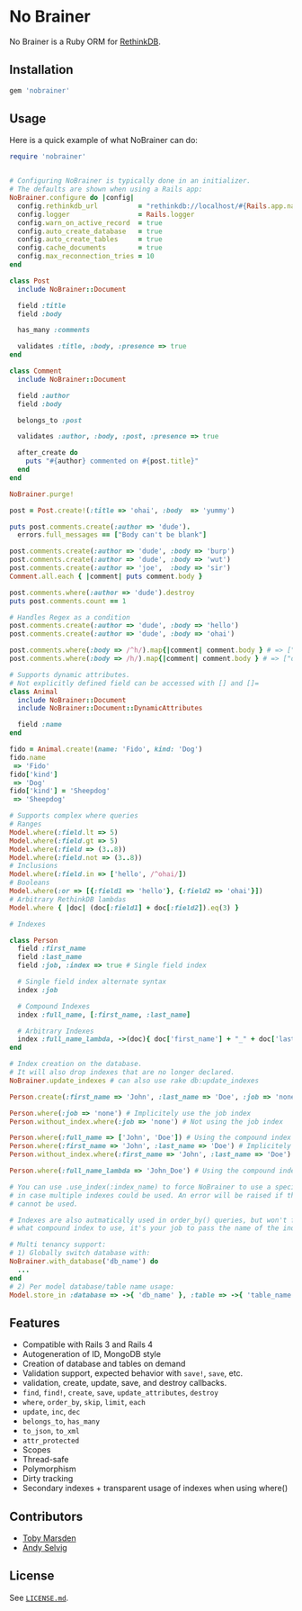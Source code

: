 No Brainer
===========

No Brainer is a Ruby ORM for [RethinkDB](http://www.rethinkdb.com/).

Installation
-------------

```ruby
gem 'nobrainer'
```

Usage
------

Here is a quick example of what NoBrainer can do:

```ruby
require 'nobrainer'


# Configuring NoBrainer is typically done in an initializer.
# The defaults are shown when using a Rails app:
NoBrainer.configure do |config|
  config.rethinkdb_url          = "rethinkdb://localhost/#{Rails.app.name}_#{Rails.env}"
  config.logger                 = Rails.logger
  config.warn_on_active_record  = true
  config.auto_create_database   = true
  config.auto_create_tables     = true
  config.cache_documents        = true
  config.max_reconnection_tries = 10
end

class Post
  include NoBrainer::Document

  field :title
  field :body

  has_many :comments

  validates :title, :body, :presence => true
end

class Comment
  include NoBrainer::Document

  field :author
  field :body

  belongs_to :post

  validates :author, :body, :post, :presence => true

  after_create do
    puts "#{author} commented on #{post.title}"
  end
end

NoBrainer.purge!

post = Post.create!(:title => 'ohai', :body  => 'yummy')

puts post.comments.create(:author => 'dude').
  errors.full_messages == ["Body can't be blank"]

post.comments.create(:author => 'dude', :body => 'burp')
post.comments.create(:author => 'dude', :body => 'wut')
post.comments.create(:author => 'joe',  :body => 'sir')
Comment.all.each { |comment| puts comment.body }

post.comments.where(:author => 'dude').destroy
puts post.comments.count == 1

# Handles Regex as a condition
post.comments.create(:author => 'dude', :body => 'hello')
post.comments.create(:author => 'dude', :body => 'ohai')

post.comments.where(:body => /^h/).map{|comment| comment.body } # => ["hello"]
post.comments.where(:body => /h/).map{|comment| comment.body } # => ["ohai", "hello"]

# Supports dynamic attributes.
# Not explicitly defined field can be accessed with [] and []=
class Animal
  include NoBrainer::Document
  include NoBrainer::Document::DynamicAttributes

  field :name
end

fido = Animal.create!(name: 'Fido', kind: 'Dog')
fido.name
 => 'Fido'
fido['kind']
 => 'Dog'
fido['kind'] = 'Sheepdog'
 => 'Sheepdog'

# Supports complex where queries
# Ranges
Model.where(:field.lt => 5)
Model.where(:field.gt => 5)
Model.where(:field => (3..8))
Model.where(:field.not => (3..8))
# Inclusions
Model.where(:field.in => ['hello', /^ohai/])
# Booleans
Model.where(:or => [{:field1 => 'hello'}, {:field2 => 'ohai'}])
# Arbitrary RethinkDB lambdas
Model.where { |doc| (doc[:field1] + doc[:field2]).eq(3) }

# Indexes

class Person
  field :first_name
  field :last_name
  field :job, :index => true # Single field index

  # Single field index alternate syntax
  index :job

  # Compound Indexes
  index :full_name, [:first_name, :last_name]

  # Arbitrary Indexes
  index :full_name_lambda, ->(doc){ doc['first_name'] + "_" + doc['last_name'] }
end

# Index creation on the database.
# It will also drop indexes that are no longer declared.
NoBrainer.update_indexes # can also use rake db:update_indexes

Person.create(:first_name => 'John', :last_name => 'Doe', :job => 'none')

Person.where(:job => 'none') # Implicitely use the job index
Person.without_index.where(:job => 'none') # Not using the job index

Person.where(:full_name => ['John', 'Doe']) # Using the compound index
Person.where(:first_name => 'John', :last_name => 'Doe') # Implicitely using the compound index
Person.without_index.where(:first_name => 'John', :last_name => 'Doe') # Not using the comound index

Person.where(:full_name_lambda => 'John_Doe') # Using the compound index

# You can use .use_index(:index_name) to force NoBrainer to use a specific index
# in case multiple indexes could be used. An error will be raised if the index
# cannot be used.

# Indexes are also autmatically used in order_by() queries, but won't figure out
# what compound index to use, it's your job to pass the name of the index if desired.

# Multi tenancy support:
# 1) Globally switch database with:
NoBrainer.with_database('db_name') do
  ...
end
# 2) Per model database/table name usage:
Model.store_in :database => ->{ 'db_name' }, :table => ->{ 'table_name' }
```

Features
---------

* Compatible with Rails 3 and Rails 4
* Autogeneration of ID, MongoDB style
* Creation of database and tables on demand
* Validation support, expected behavior with `save!`, `save`, etc.
* validation, create, update, save, and destroy callbacks.
* `find`, `find!`, `create`, `save`, `update_attributes`, `destroy`
* `where`, `order_by`, `skip`, `limit`, `each`
* `update`, `inc`, `dec`
* `belongs_to`, `has_many`
* `to_json`, `to_xml`
* `attr_protected`
* Scopes
* Thread-safe
* Polymorphism
* Dirty tracking
* Secondary indexes + transparent usage of indexes when using where()

Contributors
------------

- [Toby Marsden](https://github.com/tobymarsden)
- [Andy Selvig](https://github.com/ajselvig)

License
--------

See [`LICENSE.md`](https://github.com/nviennot/nobrainer/blob/master/LICENSE.md).
